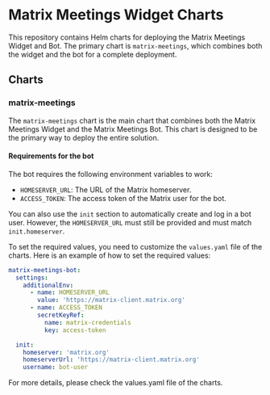 # Matrix Meetings Widget Charts

This repository contains Helm charts for deploying the Matrix Meetings Widget and Bot. The primary chart is `matrix-meetings`, which combines both the widget and the bot for a complete deployment.

## Charts

### matrix-meetings

The `matrix-meetings` chart is the main chart that combines both the Matrix Meetings Widget and the Matrix Meetings Bot. This chart is designed to be the primary way to deploy the entire solution.

#### Requirements for the bot

The bot requires the following environment variables to work:

- `HOMESERVER_URL`: The URL of the Matrix homeserver.
- `ACCESS_TOKEN`: The access token of the Matrix user for the bot.

You can also use the `init` section to automatically create and log in a bot user. However, the `HOMESERVER_URL` must still be provided and must match `init.homeserver`.

To set the required values, you need to customize the `values.yaml` file of the charts. Here is an example of how to set the required values:

```yaml
matrix-meetings-bot:
  settings:
    additionalEnv:
      - name: HOMESERVER_URL
        value: 'https://matrix-client.matrix.org'
      - name: ACCESS_TOKEN
        secretKeyRef:
          name: matrix-credentials
          key: access-token

  init:
    homeserver: 'matrix.org'
    homeserverUrl: 'https://matrix-client.matrix.org'
    username: bot-user
```

For more details, please check the values.yaml file of the charts.
